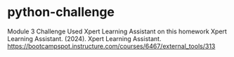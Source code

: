 # python-challenge
Module 3 Challenge
Used Xpert Learning Assistant on this homework 
Xpert Learning Assistant. (2024). Xpert Learning Assistant. https://bootcampspot.instructure.com/courses/6467/external_tools/313
